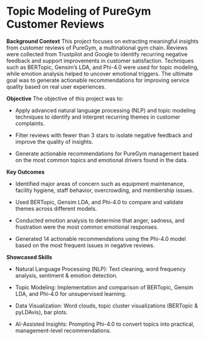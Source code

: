# Topic Modeling of PureGym Customer Reviews
**Background Context**
This project focuses on extracting meaningful insights from customer reviews of PureGym, a multinational gym chain. Reviews were collected from Trustpilot and Google to identify recurring negative feedback and support improvements in customer satisfaction. Techniques such as BERTopic, Gensim’s LDA, and Phi-4.0 were used for topic modeling, while emotion analysis helped to uncover emotional triggers. The ultimate goal was to generate actionable recommendations for improving service quality based on real user experiences.

**Objective**
The objective of this project was to:

 - Apply advanced natural language processing (NLP) and topic modeling techniques to identify and interpret recurring themes in customer complaints.

 - Filter reviews with fewer than 3 stars to isolate negative feedback and improve the quality of insights.

 - Generate actionable recommendations for PureGym management based on the most common topics and emotional drivers found in the data.

**Key Outcomes**
 - Identified major areas of concern such as equipment maintenance, facility hygiene, staff behavior, overcrowding, and membership issues.

 - Used BERTopic, Gensim LDA, and Phi-4.0 to compare and validate themes across different models.

 - Conducted emotion analysis to determine that anger, sadness, and frustration were the most common emotional responses.

 - Generated 14 actionable recommendations using the Phi-4.0 model based on the most frequent issues in negative reviews.

**Showcased Skills**
 - Natural Language Processing (NLP): Text cleaning, word frequency analysis, sentiment & emotion detection.

 - Topic Modeling: Implementation and comparison of BERTopic, Gensim LDA, and Phi-4.0 for unsupervised learning.

 - Data Visualization: Word clouds, topic cluster visualizations (BERTopic & pyLDAvis), bar plots.

 - AI-Assisted Insights: Prompting Phi-4.0 to convert topics into practical, management-level recommendations.
